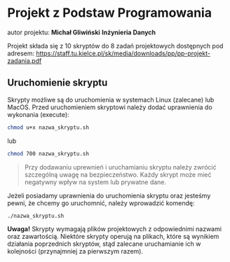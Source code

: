# Projekt z Podstaw Programowania

autor projektu:
**Michał Gliwiński**
**Inżynieria Danych**

Projekt składa się z 10 skryptów do 8 zadań projektowych dostępnych pod adresem:
https://staff.tu.kielce.pl/sk/media/downloads/pp/pp-projekt-zadania.pdf

## Uruchomienie skryptu
Skrypty możliwe są do uruchomienia w systemach Linux (zalecane) lub MacOS. Przed uruchomieniem skryptowi należy dodać uprawnienia do wykonania (execute):

```sh
chmod u+x nazwa_skryptu.sh
```
lub
```sh
chmod 700 nazwa_skryptu.sh
```

> Przy dodawaniu uprewnień i uruchamianiu skryptu należy
> zwrócić szczególną uwagę na bezpieczeństwo. Każdy skrypt
> może mieć negatywny wpływ na system lub prywatne dane.

Jeżeli posiadamy uprawnienia do uruchomienia skryptu oraz jesteśmy pewni, że chcemy go uruchomnić,
należy wprowadzić komendę:
 
```sh
./nazwa_skryptu.sh
```
**Uwaga!** Skrypty wymagają plików projektowych z odpowiednimi nazwami oraz zawartością. Niektóre skrypty operują na plikach, które są wynikiem działania poprzednich skryptów, stąd zalecane uruchamianie ich w kolejności (przynajmniej za pierwszym razem).

